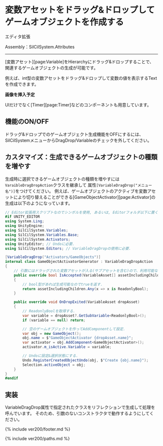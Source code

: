 # 変数アセットをドラッグ&ドロップしてゲームオブジェクトを作成する

エディタ拡張

Assembly：SilCilSystem.Attributes

---

[変数アセット][page:Variable]をHierarchyにドラッグ&ドロップすることで、
関連するゲームオブジェクトの生成が可能です。

例えば、int型の変数アセットをドラッグ&ドロップして変数の値を表示するTextを作成できます。

**画像を挿入予定**

UIだけでなく[Timer][page:Timer]などのコンポーネントも用意しています。

## 機能のON/OFF

ドラッグ&ドロップでのゲームオブジェクト生成機能をOFFにするには、
SilCilSystemメニューからDragDrop/Variableのチェックを外してください。

## カスタマイズ：生成できるゲームオブジェクトの種類を増やす

生成時に選択できるゲームオブジェクトの種類を増やすには`VaraibleDragDropAction`クラスを継承して
属性`[VariableDragDrop("メニュー名")]`をつけてください。
例えば、ゲームオブジェクトのアクティブを変数アセットにより切り替えることができる[GameObjectActivator][page:Activator]の生成は以下のようになっています。

```cs
// Editor拡張用スクリプトなのでシンボルを使用, あるいは, Editorフォルダ以下に置く.
#if UNITY_EDITOR
using System.Ling;
using UnityEngine;
using SilCilSystem.Variables;
using SilCilSystem.Variables.Base;
using SilCilSystem.Activators;
using UnityEditor; // Undoに必要.
using SilCilSystem.Editors; // VariableDragDropの使用に必要.

[VariableDragDrop("Activators/GameObjects")]
internal class GameObjectActivatorGenerator : VariableDragDropAction
{
    // 引数にはドラッグされた変数アセットが入る(サブアセットを含む)ので、利用可能ならtrueを返す.
    public override bool IsAccepted(VariableAsset[] assetIncludingChildren)
    {
        // bool型があれば生成可能なのでtrueを返す.
        return assetIncludingChildren.Any(x => x is ReadonlyBool);
    }

    public override void OnDropExited(VariableAsset dropAsset)
    {
        // ReadonlyBoolを取得する.
        var variable = dropAsset?.GetSubVariable<ReadonlyBool>();
        if (variable == null) return;

        // 空のゲームオブジェクトを作ってAddComponentして設定.
        var obj = new GameObject();
        obj.name = $"GameObjectActivator {dropAsset.name}";
        var activator = obj.AddComponent<GameObjectActivator>();
        activator.m_isActive.Variable = variable;

        // Undoに設定&選択状態にする.
        Undo.RegisterCreatedObjectUndo(obj, $"Create {obj.name}");
        Selection.activeObject = obj;
    }
}
#endif
```

## 実装

VariableDragDrop属性で指定されたクラスをリフレクションで生成して処理を呼んでいます。
そのため、引数のないコンストラクタで動作するようにしてください。

<!--- footer --->

{% include ver200/footer.md %}

<!--- 参照 --->

{% include ver200/paths.md %}
